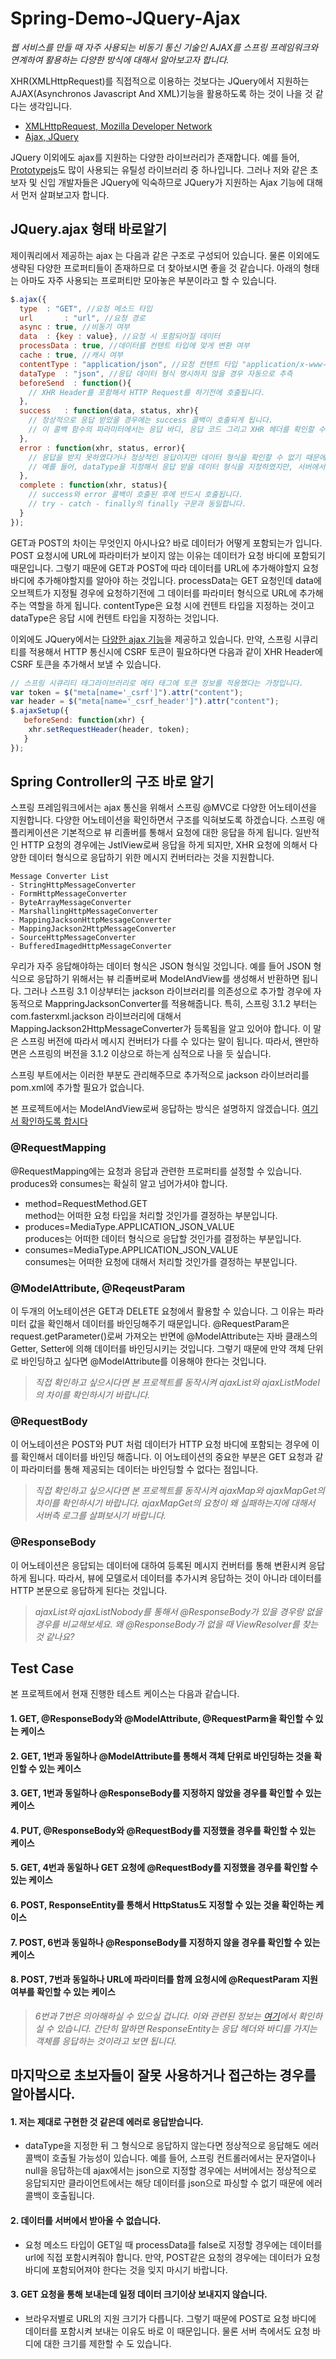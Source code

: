 # Spring-Demo-JQuery-Ajax  
*웹 서비스를 만들 때 자주 사용되는 비동기 통신 기술인 AJAX를 스프링 프레임워크와 연계하여 활용하는 다양한 방식에 대해서 알아보고자 합니다.*  

XHR(XMLHttpRequest)를 직접적으로 이용하는 것보다는 JQuery에서 지원하는 AJAX(Asynchronos Javascript And XML)기능을 활용하도록 하는 것이 나을 것 같다는 생각입니다. 
- [XMLHttpRequest, Mozilla Developer Network](https://developer.mozilla.org/ko/docs/XMLHttpRequest)  
- [Ajax, JQuery](http://api.jquery.com/jquery.ajax/)  

JQuery 이외에도 ajax를 지원하는 다양한 라이브러리가 존재합니다. 예를 들어, [Prototypejs](http://prototypejs.org/learn/introduction-to-ajax)도 많이 사용되는 유틸성 라이브러리 중 하나입니다. 그러나 저와 같은 초보자 및 신입 개발자들은 JQuery에 익숙하므로 JQuery가 지원하는 Ajax 기능에 대해서 먼저 살펴보고자 합니다.

## JQuery.ajax 형태 바로알기  
제이쿼리에서 제공하는 ajax 는 다음과 같은 구조로 구성되어 있습니다. 물론 이외에도 생략된 다양한 프로퍼티들이 존재하므로 더 찾아보시면 좋을 것 같습니다. 아래의 형태는 아마도 자주 사용되는 프로퍼티만 모아놓은 부분이라고 할 수 있습니다. 
```js
$.ajax({
  type	: "GET", //요청 메소드 타입
  url		: "url", //요청 경로
  async : true, //비동기 여부
  data  : {key : value}, //요청 시 포함되어질 데이터
  processData : true, //데이터를 컨텐트 타입에 맞게 변환 여부
  cache : true, //캐시 여부
  contentType : "application/json", //요청 컨텐트 타입 "application/x-www-form-urlencoded; charset=UTF-8"
  dataType	: "json", //응답 데이터 형식 명시하지 않을 경우 자동으로 추측
  beforeSend  : function(){
    // XHR Header를 포함해서 HTTP Request를 하기전에 호출됩니다.
  },
  success	: function(data, status, xhr){
    // 정상적으로 응답 받았을 경우에는 success 콜백이 호출되게 됩니다.
    // 이 콜백 함수의 파라미터에서는 응답 바디, 응답 코드 그리고 XHR 헤더를 확인할 수 있습니다.
  },
  error	: function(xhr, status, error){
  	// 응답을 받지 못하였다거나 정상적인 응답이지만 데이터 형식을 확인할 수 없기 때문에 error 콜백이 호출될 수 있습니다.
  	// 예를 들어, dataType을 지정해서 응답 받을 데이터 형식을 지정하였지만, 서버에서는 다른 데이터형식으로 응답하면  error 콜백이 호출되게 됩니다.
  },
  complete : function(xhr, status){
    // success와 error 콜백이 호출된 후에 반드시 호출됩니다.
    // try - catch - finally의 finally 구문과 동일합니다.
  }
});
```
GET과 POST의 차이는 무엇인지 아시나요? 바로 데이터가 어떻게 포함되는가 입니다. POST 요청시에 URL에 파라미터가 보이지 않는 이유는 데이터가 요청 바디에 포함되기 때문입니다. 그렇기 때문에 GET과 POST에 따라 데이터를 URL에 추가해야할지 요청 바디에 추가해야할지를 알아야 하는 것입니다. processData는 GET 요청인데 data에 오브젝트가 지정될 경우에 요청하기전에 그 데이터를 파라미터 형식으로 URL에 추가해주는 역할을 하게 됩니다. contentType은 요청 시에 컨텐트 타입을 지정하는 것이고 dataType은 응답 시에 컨텐트 타입을 지정하는 것입니다. 

이외에도 JQuery에서는 [다양한 ajax 기능](https://api.jquery.com/category/ajax/)을 제공하고 있습니다. 만약, 스프링 시큐리티를 적용해서 HTTP 통신시에 CSRF 토큰이 필요하다면 다음과 같이 XHR Header에 CSRF 토큰을 추가해서 보낼 수 있습니다.

```js
// 스프링 시큐리티 태그라이브러리로 메타 태그에 토큰 정보를 적용했다는 가정입니다.
var token = $("meta[name='_csrf']").attr("content");
var header = $("meta[name='_csrf_header']").attr("content");
$.ajaxSetup({
   beforeSend: function(xhr) {
    xhr.setRequestHeader(header, token);
   }
});
```

## Spring Controller의 구조 바로 알기  
스프링 프레임워크에서는 ajax 통신을 위해서 스프링 @MVC로 다양한 어노테이션을 지원합니다. 다양한 어노테이션을 확인하면서 구조를 익혀보도록 하겠습니다. 스프링 애플리케이션은 기본적으로 뷰 리졸버를 통해서 요청에 대한 응답을 하게 됩니다. 일반적인 HTTP 요청의 경우에는 JstlView로써 응답을 하게 되지만, XHR 요청에 의해서 다양한 데이터 형식으로 응답하기 위한 메시지 컨버터라는 것을 지원합니다.  
```text
Message Converter List
- StringHttpMessageConverter
- FormHttpMessageConverter
- ByteArrayMessageConverter
- MarshallingHttpMessageConverter
- MappingJacksonHttpMessageConverter
- MappingJackson2HttpMessageConverter
- SourceHttpMessageConverter
- BufferedImagedHttpMessageConverter
```

우리가 자주 응답해야하는 데이터 형식은 JSON 형식일 것입니다. 예를 들어 JSON 형식으로 응답하기 위해서는 뷰 리졸버로써 ModelAndView를 생성해서 반환하면 됩니다. 그러나 스프링 3.1 이상부터는 jackson 라이브러리를 의존성으로 추가할 경우에 자동적으로 MappringJacksonConverter를 적용해줍니다. 특히, 스프링 3.1.2 부터는 com.fasterxml.jackson 라이브러리에 대해서 MappingJackson2HttpMessageConverter가 등록됨을 알고 있어야 합니다. 이 말은 스프링 버전에 따라서 메시지 컨버터가 다를 수 있다는 말이 됩니다. 따라서, 왠만하면은 스프링의 버전을 3.1.2 이상으로 하는게 심적으로 나을 듯 싶습니다.

스프링 부트에서는 이러한 부분도 관리해주므로 추가적으로 jackson 라이브러리를 pom.xml에 추가할 필요가 없습니다.  

본 프로젝트에서는 ModelAndView로써 응답하는 방식은 설명하지 않겠습니다. [여기서 확인하도록 합시다](http://www.nextree.co.kr/p11205/)  

### @RequestMapping  
@RequestMapping에는 요청과 응답과 관련한 프로퍼티를 설정할 수 있습니다.  produces와 consumes는 확실히 알고 넘어가셔야 합니다.  

- method=RequestMethod.GET  
method는 어떠한 요청 타입을 처리할 것인가를 결정하는 부분입니다.
- produces=MediaType.APPLICATION_JSON_VALUE  
produces는 어떠한 데이터 형식으로 응답할 것인가를 결정하는 부분입니다.
- consumes=MediaType.APPLICATION_JSON_VALUE  
consumes는 어떠한 요청에 대해서 처리할 것인가를 결정하는 부분입니다.

### @ModelAttribute, @ReqeustParam  
이 두개의 어노테이션은 GET과 DELETE 요청에서 활용할 수 있습니다. 그 이유는 파라미터 값을 확인해서 데이터를 바인딩해주기 때문입니다. @RequestParam은 request.getParameter()로써 가져오는 반면에 @ModelAttribute는 자바 클래스의 Getter, Setter에 의해 데이터를 바인딩시키는 것입니다. 그렇기 때문에 만약 객체 단위로 바인딩하고 싶다면 @ModelAttribute를  이용해야 한다는 것입니다.

> *직접 확인하고 싶으시다면 본 프로젝트를 동작시켜 ajaxList와 ajaxListModel의 차이를 확인하시기 바랍니다.*  

### @RequestBody  
이 어노테이션은 POST와 PUT 처럼 데이터가 HTTP 요청 바디에 포함되는 경우에 이를 확인해서 데이터를 바인딩 해줍니다. 이 어노테이션의 중요한 부분은 GET 요청과 같이 파라미터를 통해 제공되는 데이터는 바인딩할 수 없다는 점입니다.

> *직접 확인하고 싶으시다면 본 프로젝트를 동작시켜 ajaxMap와 ajaxMapGet의 차이를 확인하시기 바랍니다. ajaxMapGet의 요청이 왜 실패하는지에 대해서 서버측 로그를 살펴보시기 바랍니다.*  

### @ResponseBody  
이 어노테이션은 응답되는 데이터에 대하여 등록된 메시지 컨버터를 통해 변환시켜 응답하게 됩니다. 따라서, 뷰에 모델로서 데이터를 추가시켜 응답하는 것이 아니라 데이터를 HTTP 본문으로 응답하게 된다는 것입니다.  

> *ajaxList와 ajaxListNobody를 통해서 @ResponseBody가 있을 경우랑 없을 경우를 비교해보세요. 왜 @ResponseBody가 없을 때 ViewResolver를 찾는 것 같나요?*

## Test Case
본 프로젝트에서 현재 진행한 테스트 케이스는 다음과 같습니다.  

#### 1. GET, @ResponseBody와 @ModelAttribute, @RequestParm을 확인할 수 있는 케이스  
#### 2. GET, 1번과 동일하나 @ModelAttribute를 통해서 객체 단위로 바인딩하는 것을 확인할 수 있는 케이스  
#### 3. GET, 1번과 동일하나 @ResponseBody를 지정하지 않았을 경우를 확인할 수 있는 케이스  

#### 4. PUT, @ResponseBody와 @RequestBody를 지정했을 경우를 확인할 수 있는 케이스  
#### 5. GET, 4번과 동일하나 GET 요청에 @RequestBody를 지정했을 경우를 확인할 수 있는 케이스  

#### 6. POST, ResponseEntity를 통해서 HttpStatus도 지정할 수 있는 것을 확인하는 케이스  
#### 7. POST, 6번과 동일하나 @ResponseBody를 지정하지 않을 경우를 확인할 수 있는 케이스  
#### 8. POST, 7번과 동일하나 URL에 파라미터를 함께 요청시에 @RequestParam 지원여부를 확인할 수 있는 케이스  

> *6번과 7번은 의아해하실 수 있으실 겁니다. 이와 관련된 정보는 [여기](http://okky.kr/article/311196)에서 확인하실 수 있습니다. 간단히 말하면 ResponseEntity는 응답 헤더와 바디를 가지는 객체를 응답하는 것이라고 보면 됩니다.*

## 마지막으로 초보자들이 잘못 사용하거나 접근하는 경우를 알아봅시다.  
#### 1. 저는 제대로 구현한 것 같은데 에러로 응답받습니다.  
- dataType을 지정한 뒤 그 형식으로 응답하지 않는다면 정상적으로 응답해도 에러 콜백이 호출될 가능성이 있습니다. 예를 들어, 스프링 컨트롤러에서는 문자열이나 null을 응답하는데 ajax에서는 json으로 지정할 경우에는 서버에서는 정상적으로 응답되지만 클라이언트에서는 해당 데이터를 json으로 파싱할 수 없기 때문에 에러 콜백이 호출됩니다.  

#### 2. 데이터를 서버에서 받아올 수 없습니다.  
- 요청 메소드 타입이 GET일 때 processData를 false로 지정할 경우에는 데이터를 url에 직접 포함시켜줘야 합니다.  만약, POST같은 요청의 경우에는 데이터가 요청 바디에 포함되어져야 한다는 것을 잊지 마시기 바랍니다.

#### 3. GET 요청을 통해 보내는데 일정 데이터 크기이상 보내지지 않습니다.  
- 브라우저별로 URL의 지원 크기가 다릅니다. 그렇기 때문에 POST로 요청 바디에 데이터를 포함시켜 보내는 이유도 바로 이 때문입니다. 물론 서버 측에서도 요청 바디에 대한 크기를 제한할 수 도 있습니다. 
